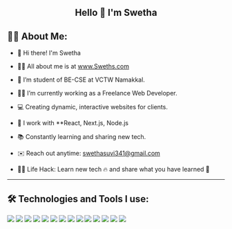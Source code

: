 <div align="center">

  ## Hello 👋 I'm Swetha

</div>

## 👩‍💻 About Me:

- 👋 Hi there! I'm Swetha
  
- 🙋‍♂️ All about me is at www.Sweths.com

- 📖 I’m student of BE-CSE at VCTW Namakkal.
  
- 👨‍💻 I’m currently working as a Freelance Web Developer.

- 💻 Creating dynamic, interactive websites for clients.
    
- 🔧 I work with **React, Next.js, Node.js
  
- 📚 Constantly learning and sharing new tech.
  
- ✉️ Reach out anytime: swethasuvi341@gmail.com

- 👨‍💻 Life Hack: Learn new tech 🔥 and share what you have learned 🎉


<!-- Replace this image URL with your own or use a GIF like above -->

---

## 🛠️ Technologies and Tools I use:

<p align="left">
 
  <img src="https://img.shields.io/badge/C++-00599C?style=for-the-badge&logo=c%2B%2B&logoColor=white" />
  <img src="https://img.shields.io/badge/JavaScript-F7DF1E?style=for-the-badge&logo=javascript&logoColor=black" />
  <img src="https://img.shields.io/badge/React-20232A?style=for-the-badge&logo=react&logoColor=61DAFB" />
  <img src="https://img.shields.io/badge/Next.js-000000?style=for-the-badge&logo=nextdotjs&logoColor=white" />
  <img src="https://img.shields.io/badge/MongoDB-4EA94B?style=for-the-badge&logo=mongodb&logoColor=white" />
  <img src="https://img.shields.io/badge/Node.js-339933?style=for-the-badge&logo=node.js&logoColor=white" />
  <img src="https://img.shields.io/badge/NPM-CB3837?style=for-the-badge&logo=npm&logoColor=white" />
  <img src="https://img.shields.io/badge/Redux-764ABC?style=for-the-badge&logo=redux&logoColor=white" />
  <img src="https://img.shields.io/badge/Express.js-404D59?style=for-the-badge&logo=express&logoColor=white" />
  <img src="https://img.shields.io/badge/Tailwind CSS-06B6D4?style=for-the-badge&logo=tailwind-css&logoColor=white" />
  <img src="https://img.shields.io/badge/HTML5-E34F26?style=for-the-badge&logo=html5&logoColor=white" />
  <img src="https://img.shields.io/badge/CSS3-1572B6?style=for-the-badge&logo=css3&logoColor=white" />
  <img src="https://img.shields.io/badge/Postman-FF6C37?style=for-the-badge&logo=postman&logoColor=white" />
  <img src="https://img.shields.io/badge/Git-F05032?style=for-the-badge&logo=git&logoColor=white" />
</p>

